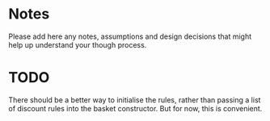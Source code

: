 # Notes

Please add here any notes, assumptions and design decisions that might help up understand your though process.

# TODO
There should be a better way to initialise the rules, rather than passing a list of discount rules into the 
basket constructor. But for now, this is convenient.
